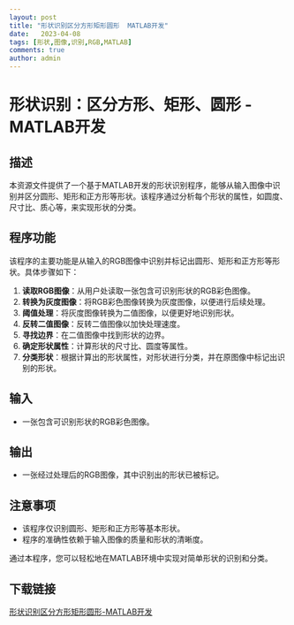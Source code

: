 ```yaml
---
layout: post
title: "形状识别区分方形矩形圆形  MATLAB开发"
date:   2023-04-08
tags: [形状,图像,识别,RGB,MATLAB]
comments: true
author: admin
---
```

# 形状识别：区分方形、矩形、圆形 - MATLAB开发

## 描述

本资源文件提供了一个基于MATLAB开发的形状识别程序，能够从输入图像中识别并区分圆形、矩形和正方形等形状。该程序通过分析每个形状的属性，如圆度、尺寸比、质心等，来实现形状的分类。

## 程序功能

该程序的主要功能是从输入的RGB图像中识别并标记出圆形、矩形和正方形等形状。具体步骤如下：

1. **读取RGB图像**：从用户处读取一张包含可识别形状的RGB彩色图像。
2. **转换为灰度图像**：将RGB彩色图像转换为灰度图像，以便进行后续处理。
3. **阈值处理**：将灰度图像转换为二值图像，以便更好地识别形状。
4. **反转二值图像**：反转二值图像以加快处理速度。
5. **寻找边界**：在二值图像中找到形状的边界。
6. **确定形状属性**：计算形状的尺寸比、圆度等属性。
7. **分类形状**：根据计算出的形状属性，对形状进行分类，并在原图像中标记出识别的形状。

## 输入

- 一张包含可识别形状的RGB彩色图像。

## 输出

- 一张经过处理后的RGB图像，其中识别出的形状已被标记。

## 注意事项

- 该程序仅识别圆形、矩形和正方形等基本形状。
- 程序的准确性依赖于输入图像的质量和形状的清晰度。

通过本程序，您可以轻松地在MATLAB环境中实现对简单形状的识别和分类。

## 下载链接

[形状识别区分方形矩形圆形-MATLAB开发](https://pan.quark.cn/s/ef9fa90008ee)